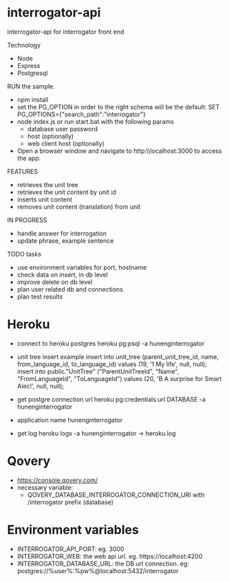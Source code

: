 # interrogator-api
interrogator-api for interrogator front end

Technology
 - Node
 - Express
 - Postgresql
 
RUN the sample.
 - npm install
 - set the PG_OPTION in order to the right schema will be the default: SET PG_OPTIONS={"search_path":"interrogator"}
 - node index.js or run start.bat with the following params
   - database user password
   - host (optionally)
   - web client host (optionally)
 - Open a browser window and navigate to http:\\\\localhost:3000 to access the app.
 
 
FEATURES
 - retrieves the unit tree
 - retrieves the unit content by unit id
 - inserts unit content
 - removes unit content (translation) from unit

IN PROGRESS
 - handle answer for interrogation
 - update phrase, example sentence

TODO tasks
 - use environment variables for port, hostname
 - check data on insert, in db level
 - improve delete on db level
 - plan user related db and connections
 - plan test results
 
# Heroku

- connect to heroku postgres
heroku pg:psql -a hunenginterrogator

- unit tree insert example
insert into unit_tree (parent_unit_tree_id, name, from_language_id, to_language_id) values (19, '1 My life', null, null);
insert into public."UnitTree" ("ParentUnitTreeId", "Name", "FromLanguageId", "ToLanguageId") values (20, 'B  A surprise for Smart Alec!', null, null);

- get postgre connection url
heroku pg:credentials:url DATABASE -a hunenginterrogator

- application name
hunenginterrogator

- get log
heroku logs -a hunenginterrogator -> heroku.log 

# Qovery
- https://console.qovery.com/
- necessary variable:
  - QOVERY_DATABASE_INTERROGATOR_CONNECTION_URI with /interrogator prefix (database)

# Environment variables
- INTERROGATOR_API_PORT: eg. 3000
- INTERROGATOR_WEB: the web api url. eg. https://localhost:4200
- INTERROGATOR_DATABASE_URL: the DB url connection. eg: postgres://%user%:%pw%@localhost:5432/interrogator
